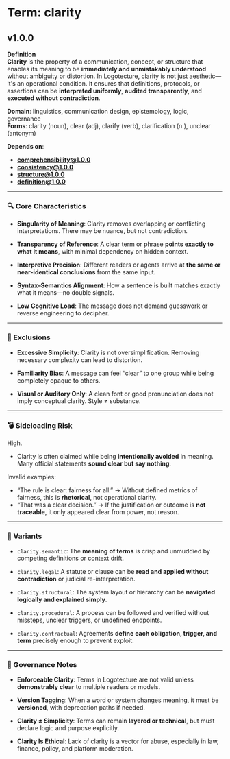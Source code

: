 # Term: clarity

## v1.0.0

**Definition**  
**Clarity** is the property of a communication, concept, or structure that enables its meaning to be **immediately and unmistakably understood** without ambiguity or distortion. In Logotecture, clarity is not just aesthetic—it's an operational condition. It ensures that definitions, protocols, or assertions can be **interpreted uniformly**, **audited transparently**, and **executed without contradiction**.

**Domain**: linguistics, communication design, epistemology, logic, governance  
**Forms**: clarity (noun), clear (adj), clarify (verb), clarification (n.), unclear (antonym)

**Depends on**:  
- **comprehensibility@1.0.0**  
- **consistency@1.0.0**  
- **structure@1.0.0**  
- **definition@1.0.0**

---

### 🔍 Core Characteristics

- **Singularity of Meaning**: Clarity removes overlapping or conflicting interpretations. There may be nuance, but not contradiction.

- **Transparency of Reference**: A clear term or phrase **points exactly to what it means**, with minimal dependency on hidden context.

- **Interpretive Precision**: Different readers or agents arrive at **the same or near-identical conclusions** from the same input.

- **Syntax–Semantics Alignment**: How a sentence is built matches exactly what it means—no double signals.

- **Low Cognitive Load**: The message does not demand guesswork or reverse engineering to decipher.

---

### 🚧 Exclusions

- **Excessive Simplicity**: Clarity is not oversimplification. Removing necessary complexity can lead to distortion.

- **Familiarity Bias**: A message can feel “clear” to one group while being completely opaque to others.

- **Visual or Auditory Only**: A clean font or good pronunciation does not imply conceptual clarity. Style ≠ substance.

---

### 💣 Sideloading Risk

High.  
- Clarity is often claimed while being **intentionally avoided** in meaning. Many official statements **sound clear but say nothing**.

Invalid examples:
- “The rule is clear: fairness for all.” → Without defined metrics of fairness, this is **rhetorical**, not operational clarity.
- “That was a clear decision.” → If the justification or outcome is **not traceable**, it only appeared clear from power, not reason.

---

### 🔁 Variants

- `clarity.semantic`: The **meaning of terms** is crisp and unmuddied by competing definitions or context drift.

- `clarity.legal`: A statute or clause can be **read and applied without contradiction** or judicial re-interpretation.

- `clarity.structural`: The system layout or hierarchy can be **navigated logically and explained simply**.

- `clarity.procedural`: A process can be followed and verified without missteps, unclear triggers, or undefined endpoints.

- `clarity.contractual`: Agreements **define each obligation, trigger, and term** precisely enough to prevent exploit.

---

### 🔐 Governance Notes

- **Enforceable Clarity**: Terms in Logotecture are not valid unless **demonstrably clear** to multiple readers or models.

- **Version Tagging**: When a word or system changes meaning, it must be **versioned**, with deprecation paths if needed.

- **Clarity ≠ Simplicity**: Terms can remain **layered or technical**, but must declare logic and purpose explicitly.

- **Clarity Is Ethical**: Lack of clarity is a vector for abuse, especially in law, finance, policy, and platform moderation.
